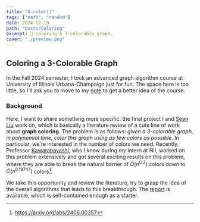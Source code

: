 ```yaml
---
title: "G.color()"
tags: ["math", "random"]
date: 2024-12-19
path: "posts/Coloring"
excerpt: 🎨 coloring a 3-colorable graph.
cover: "./preview.png"
---
```


## Coloring a 3-Colorable Graph

In the Fall 2024 semester, I took an advanced graph algorithm course at University of Illinois Urbana-Champaign just for fun. The space here is too little, so I'll ask you to move to my [note](./Notes/#topics-in-graph-algorithms-cs598---latex) to get a better idea of the course.

### Background

Here, I want to share something more specific: the final project I and [Sean Liu](https://zhxnliu.me/about/) work on, which is basically a literature review of a cute line of work about **graph coloring**. The problem is as follows: *given a 3-colorable graph, in polynomial time, color this graph using as few colors as possible*. In particular, we're interested in the number of colors we need. Recently, Professor [Kawarabayashi](https://kklab.nii.ac.jp/en/), who I know during my intern at NII, worked on this problem extensively and got several exciting results on this problem, where they are able to break the natural barrier of $\widetilde{O} (n^{0.2})$ colors down to $\widetilde{O} (n^{0.19747})$ colors[^1].

[^1]: <https://arxiv.org/abs/2406.00357>

We take this opportunity and review the literature, try to grasp the idea of the overall algorithms that leads to this breakthrough. The [report](./report.pdf) is available, which is self-contained enough as a starter.
